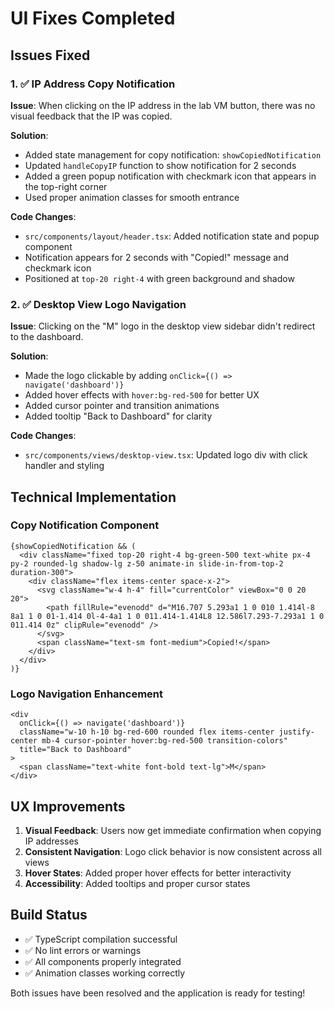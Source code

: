# UI Fixes Completed

## Issues Fixed

### 1. ✅ IP Address Copy Notification
**Issue**: When clicking on the IP address in the lab VM button, there was no visual feedback that the IP was copied.

**Solution**: 
- Added state management for copy notification: `showCopiedNotification`
- Updated `handleCopyIP` function to show notification for 2 seconds
- Added a green popup notification with checkmark icon that appears in the top-right corner
- Used proper animation classes for smooth entrance

**Code Changes**:
- `src/components/layout/header.tsx`: Added notification state and popup component
- Notification appears for 2 seconds with "Copied!" message and checkmark icon
- Positioned at `top-20 right-4` with green background and shadow

### 2. ✅ Desktop View Logo Navigation
**Issue**: Clicking on the "M" logo in the desktop view sidebar didn't redirect to the dashboard.

**Solution**:
- Made the logo clickable by adding `onClick={() => navigate('dashboard')}`
- Added hover effects with `hover:bg-red-500` for better UX
- Added cursor pointer and transition animations
- Added tooltip "Back to Dashboard" for clarity

**Code Changes**:
- `src/components/views/desktop-view.tsx`: Updated logo div with click handler and styling

## Technical Implementation

### Copy Notification Component
```tsx
{showCopiedNotification && (
  <div className="fixed top-20 right-4 bg-green-500 text-white px-4 py-2 rounded-lg shadow-lg z-50 animate-in slide-in-from-top-2 duration-300">
    <div className="flex items-center space-x-2">
      <svg className="w-4 h-4" fill="currentColor" viewBox="0 0 20 20">
        <path fillRule="evenodd" d="M16.707 5.293a1 1 0 010 1.414l-8 8a1 1 0 01-1.414 0l-4-4a1 1 0 011.414-1.414L8 12.586l7.293-7.293a1 1 0 011.414 0z" clipRule="evenodd" />
      </svg>
      <span className="text-sm font-medium">Copied!</span>
    </div>
  </div>
)}
```

### Logo Navigation Enhancement
```tsx
<div 
  onClick={() => navigate('dashboard')}
  className="w-10 h-10 bg-red-600 rounded flex items-center justify-center mb-4 cursor-pointer hover:bg-red-500 transition-colors"
  title="Back to Dashboard"
>
  <span className="text-white font-bold text-lg">M</span>
</div>
```

## UX Improvements
1. **Visual Feedback**: Users now get immediate confirmation when copying IP addresses
2. **Consistent Navigation**: Logo click behavior is now consistent across all views
3. **Hover States**: Added proper hover effects for better interactivity
4. **Accessibility**: Added tooltips and proper cursor states

## Build Status
- ✅ TypeScript compilation successful
- ✅ No lint errors or warnings
- ✅ All components properly integrated
- ✅ Animation classes working correctly

Both issues have been resolved and the application is ready for testing!
